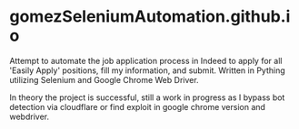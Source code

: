 # gomezSeleniumAutomation.github.io
Attempt to automate the job application process in Indeed to apply for all 'Easily Apply' positions, fill my information, and submit. Written in Pything utilizing Selenium and Google Chrome Web Driver. 

In theory the project is successful, still a work in progress as I bypass bot detection via cloudflare or find exploit in google chrome version and webdriver.
